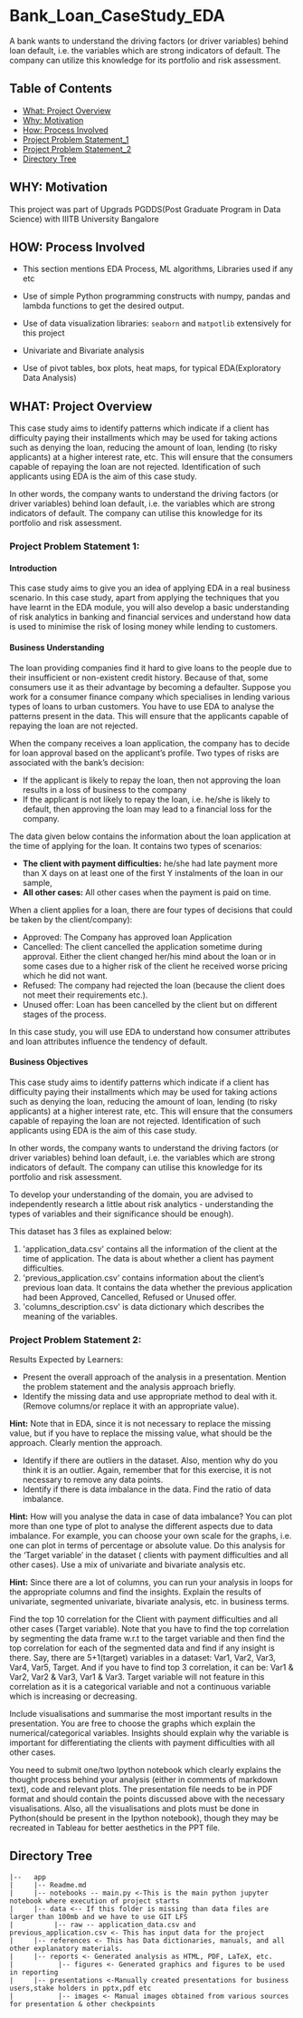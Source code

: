 # Bank_Loan_CaseStudy_EDA
A bank wants to understand the driving factors (or driver variables) behind loan default, i.e. the variables which are strong indicators of default. The company can utilize this knowledge for its portfolio and risk assessment.

## Table of Contents
  * [What: Project Overview](#what-project-overview)
  * [Why: Motivation](#why-motivation)
  * [How: Process Involved](#how-process-involved)
  * [Project Problem Statement_1](#project-problem-statement-1)
  * [Project Problem Statement_2](#project-problem-statement-2)
  * [Directory Tree](#directory-tree)
  
  
## WHY: Motivation
This project was part of Upgrads PGDDS(Post Graduate Program in Data Science) with IIITB University Bangalore

## HOW: Process Involved
- This section mentions EDA Process, ML algorithms, Libraries used if any etc

- Use of simple Python programming constructs with numpy, pandas and lambda functions to get the desired output.
- Use of data visualization libraries: `seaborn` and `matpotlib`  extensively for this project
- Univariate and Bivariate analysis
- Use of pivot tables, box plots, heat maps, for typical EDA(Exploratory Data Analysis)


## WHAT: Project Overview 
This case study aims to identify patterns which indicate if a client has difficulty paying their installments which may be used for taking actions such as denying the loan, reducing the amount of loan, lending (to risky applicants) at a higher interest rate, etc. This will ensure that the consumers capable of repaying the loan are not rejected. Identification of such applicants using EDA is the aim of this case study.

In other words, the company wants to understand the driving factors (or driver variables) behind loan default, i.e. the variables which are strong indicators of default. The company can utilise this knowledge for its portfolio and risk assessment.

### Project Problem Statement 1:

#### Introduction
This case study aims to give you an idea of applying EDA in a real business scenario. In this case study, apart from applying the techniques that you have learnt in the EDA module, you will also develop a basic understanding of risk analytics in banking and financial services and understand how data is used to minimise the risk of losing money while lending to customers.

#### Business Understanding
The loan providing companies find it hard to give loans to the people due to their insufficient or non-existent credit history. Because of that, some consumers use it as their advantage by becoming a defaulter. Suppose you work for a consumer finance company which specialises in lending various types of loans to urban customers. You have to use EDA to analyse the patterns present in the data. This will ensure that the applicants capable of repaying the loan are not rejected.

When the company receives a loan application, the company has to decide for loan approval based on the applicant’s profile. Two types of risks are associated with the bank’s decision:

- If the applicant is likely to repay the loan, then not approving the loan results in a loss of business to the company
- If the applicant is not likely to repay the loan, i.e. he/she is likely to default, then approving the loan may lead to a financial loss for the company.

The data given below contains the information about the loan application at the time of applying for the loan. It contains two types of scenarios:

- **The client with payment difficulties:** he/she had late payment more than X days on at least one of the first Y instalments of the loan in our sample,
- **All other cases:** All other cases when the payment is paid on time.

When a client applies for a loan, there are four types of decisions that could be taken by the client/company):
- Approved: The Company has approved loan Application
- Cancelled: The client cancelled the application sometime during approval. Either the client changed her/his mind about the loan or in some cases due to a higher risk of the client he received worse pricing which he did not want.
- Refused: The company had rejected the loan (because the client does not meet their requirements etc.).
- Unused offer:  Loan has been cancelled by the client but on different stages of the process.

In this case study, you will use EDA to understand how consumer attributes and loan attributes influence the tendency of default.

#### Business Objectives
This case study aims to identify patterns which indicate if a client has difficulty paying their installments which may be used for taking actions such as denying the loan, reducing the amount of loan, lending (to risky applicants) at a higher interest rate, etc. This will ensure that the consumers capable of repaying the loan are not rejected. Identification of such applicants using EDA is the aim of this case study.

In other words, the company wants to understand the driving factors (or driver variables) behind loan default, i.e. the variables which are strong indicators of default.  The company can utilise this knowledge for its portfolio and risk assessment.

To develop your understanding of the domain, you are advised to independently research a little about risk analytics - understanding the types of variables and their significance should be enough).

This dataset has 3 files as explained below: 

1. 'application_data.csv'  contains all the information of the client at the time of application.
The data is about whether a client has payment difficulties.
2. 'previous_application.csv' contains information about the client’s previous loan data. It contains the data whether the previous application had been Approved, Cancelled, Refused or Unused offer.
3. 'columns_description.csv' is data dictionary which describes the meaning of the variables.

### Project Problem Statement 2:

Results Expected by Learners:
- Present the overall approach of the analysis in a presentation. Mention the problem statement and the analysis approach briefly.
- Identify the missing data and use appropriate method to deal with it. (Remove columns/or replace it with an appropriate value).

**Hint:** Note that in EDA, since it is not necessary to replace the missing value, but if you have to replace the missing value, what should be the approach. Clearly mention the approach.
- Identify if there are outliers in the dataset. Also, mention why do you think it is an outlier. Again, remember that for this exercise, it is not necessary to remove any data points.
- Identify if there is data imbalance in the data. Find the ratio of data imbalance.

**Hint:** How will you analyse the data in case of data imbalance? You can plot more than one type of plot to analyse the different aspects due to data imbalance. For example, you can choose your own scale for the graphs, i.e. one can plot in terms of percentage or absolute value. Do this analysis for the ‘Target variable’ in the dataset ( clients with payment difficulties and all other cases). Use a mix of univariate and bivariate analysis etc.

**Hint:** Since there are a lot of columns, you can run your analysis in loops for the appropriate columns and find the insights.
Explain the results of univariate, segmented univariate, bivariate analysis, etc. in business terms.

Find the top 10 correlation for the Client with payment difficulties and all other cases (Target variable). Note that you have to find the top correlation by segmenting the data frame w.r.t to the target variable and then find the top correlation for each of the segmented data and find if any insight is there.  Say, there are 5+1(target) variables in a dataset: Var1, Var2, Var3, Var4, Var5, Target. And if you have to find top 3 correlation, it can be: Var1 & Var2, Var2 & Var3, Var1 & Var3. Target variable will not feature in this correlation as it is a categorical variable and not a continuous variable which is increasing or decreasing.  

Include visualisations and summarise the most important results in the presentation. You are free to choose the graphs which explain the numerical/categorical variables. Insights should explain why the variable is important for differentiating the clients with payment difficulties with all other cases. 

You need to submit one/two Ipython notebook which clearly explains the thought process behind your analysis (either in comments of markdown text), code and relevant plots. The presentation file needs to be in PDF format and should contain the points discussed above with the necessary visualisations. Also, all the visualisations and plots must be done in Python(should be present in the Ipython notebook), though they may be recreated in Tableau for better aesthetics in the PPT file.

<!--## Directory Tree 
```
├── app 
│   ├── __init__.py
│   ├── main.py
│   ├── model
│   ├── static
│   └── templates
├── config
│   ├── __init__.py
├── processing
│   ├── __init__.py
├── requirements.txt
├── runtime.txt
├── LICENSE
├── Procfile
├── README.md
└── wsgi.py
```
-->

## Directory Tree
```
|--   app
|     |-- Readme.md 
|     |-- notebooks -- main.py <-This is the main python jupyter notebook where execution of project starts
|     |-- data <-- If this folder is missing than data files are larger than 100mb and we have to use GIT LFS
|          |-- raw -- application_data.csv and previous_application.csv <- This has input data for the project
|     |-- references <- This has Data dictionaries, manuals, and all other explanatory materials.
|     |-- reports <- Generated analysis as HTML, PDF, LaTeX, etc.
|           |-- figures <- Generated graphics and figures to be used in reporting
|     |-- presentations <-Manually created presentations for business users,stake holders in pptx,pdf etc
|           |-- images <- Manual images obtained from various sources for presentation & other checkpoints
```
